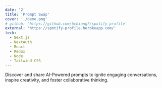 ```yaml
---
date: '2'
title: 'Prompt Swap'
cover: './demo.png'
# github: 'https://github.com/bchiang7/spotify-profile'
external: 'https://spotify-profile.herokuapp.com/'
tech:
  - Next.js
  - NextAuth
  - React
  - Redux
  - Node
  - Tailwind CSS
---
```


Discover and share AI-Powered prompts to ignite engaging conversations, inspire creativity, and foster collaborative thinking.